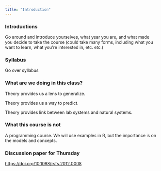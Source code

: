 ```yaml
---
title: "Introduction"
---
```





### Introductions 

Go around and introduce yourselves, what year you are, and what made you decide to take the course (could take many forms, including what you want to learn, what you're interested in, etc. etc.)


### Syllabus

Go over syllabus



### What are we doing in this class? 

Theory provides us a lens to generalize. 

Theory provides us a way to predict. 

Theory provides link between lab systems and natural systems. 





### What this course is not

A programming course. We will use examples in R, but the importance is on the models and concepts. 



### Discussion paper for Thursday 

https://doi.org/10.1098/rsfs.2012.0008





